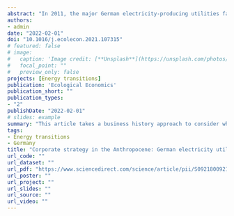 ```yaml
---
abstract: "In 2011, the major German electricity-producing utilities faced an existential crisis: a sudden and unexpected volte-face on nuclear power regulation together with greatly increased competition from renewables and severe economic downturn in their core markets. The situation approximates, on a small scale, fears around what has been called “transition risk”: the danger to economies and financial systems posed by an abrupt transition away from fossil fuel energy production. This article takes a business history approach to consider what one case of a “sudden stop” looked like on the ground. How did the four major German electrical utilities react to a situation in which their operations, strategies, and balance sheets were suddenly thrown into disrepair? In the end, the utilities adopted widely varying strategies in attempts to adapt to changing circumstances. The reasons for and ways in which companies chose differing paths in response to similar external shocks can be instructive for thinking about cases where deep and rapid transformation is necessary and how scenarios with potential for transition risk might unfold at the firm level."
authors:
- admin
date: "2022-02-01"
doi: "10.1016/j.ecolecon.2021.107315"
# featured: false
# image:
#   caption: 'Image credit: [**Unsplash**](https://unsplash.com/photos/jdD8gXaTZsc)'
#   focal_point: ""
#   preview_only: false
projects: [Energy transitions]
publication: 'Ecological Economics'
publication_short: ""
publication_types:
- "2"
publishDate: "2022-02-01"
# slides: example
summary: "This article takes a business history approach to consider what one case of a “sudden stop” looked like on the ground in the case of the sudden German nuclear phase-out decision in 2011."
tags:
- Energy transitions
- Germany
title: "Corporate strategy in the Anthropocene: German electricity utilities and the nuclear sudden stop"
url_code: ""
url_dataset: ""
url_pdf: "https://www.sciencedirect.com/science/article/pii/S0921800921003748/pdfft?md5=fd97bf9de04681c2bbccd400bf78276a&pid=1-s2.0-S0921800921003748-main.pdf"
url_poster: ""
url_project: ""
url_slides: ""
url_source: ""
url_video: ""
---
```



